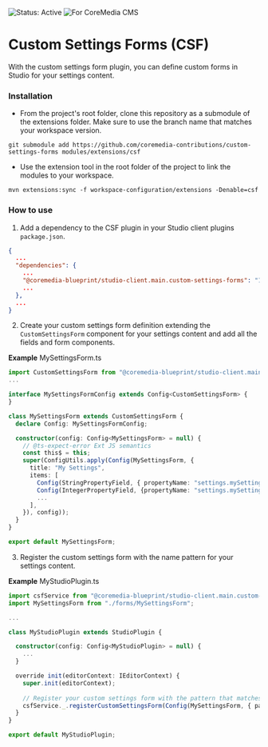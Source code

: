 ![Status: Active](https://documentation.coremedia.com/badges/badge_status_active.png "Status: Active")
![For CoreMedia CMS](https://documentation.coremedia.com/badges/badge_coremedia_cms.png "For CoreMedia CMS")

# Custom Settings Forms (CSF)

With the custom settings form plugin, you can define custom forms in Studio for your settings content.  

### Installation

- From the project's root folder, clone this repository as a submodule of the extensions folder. Make sure to use the branch name that matches your workspace version.
```shell
git submodule add https://github.com/coremedia-contributions/custom-settings-forms modules/extensions/csf
```

- Use the extension tool in the root folder of the project to link the modules to your workspace.
 ```shell
mvn extensions:sync -f workspace-configuration/extensions -Denable=csf
```

### How to use
1. Add a dependency to the CSF plugin in your Studio client plugins `package.json`.
```json
{
  ...
  "dependencies": {
    ...
    "@coremedia-blueprint/studio-client.main.custom-settings-forms": "1.0.0-SNAPSHOT",
    ...
  },
  ...
}
```

2. Create your custom settings form definition extending the `CustomSettingsForm` component for your settings content and add all the fields and form components.

**Example**
MySettingsForm.ts
```typescript
import CustomSettingsForm from "@coremedia-blueprint/studio-client.main.custom-settings-forms/CustomSettingsForm";
...

interface MySettingsFormConfig extends Config<CustomSettingsForm> {
}

class MySettingsForm extends CustomSettingsForm {
  declare Config: MySettingsFormConfig;

  constructor(config: Config<MySettingsForm> = null) {
    // @ts-expect-error Ext JS semantics
    const this$ = this;
    super(ConfigUtils.apply(Config(MySettingsForm, {
      title: "My Settings",
      items: [
        Config(StringPropertyField, { propertyName: "settings.mySettings.settingOne" }),
        Config(IntegerPropertyField, {propertyName: "settings.mySettings.settingTwo"}),
        ...
      ],
    }), config));
  }
}

export default MySettingsForm;

```

3. Register the custom settings form with the name pattern for your settings content.

**Example**
MyStudioPlugin.ts

```typescript
import csfService from "@coremedia-blueprint/studio-client.main.custom-settings-forms/csfService";
import MySettingsForm from "./forms/MySettingsForm";

...

class MyStudioPlugin extends StudioPlugin {

  constructor(config: Config<MyStudioPlugin> = null) {
    ...
  }

  override init(editorContext: IEditorContext) {
    super.init(editorContext);
    
    // Register your custom settings form with the pattern that matches the name of your settings content.
    csfService._.registerCustomSettingsForm(Config(MySettingsForm, { pattern: "My Settings" }));
  }
}

export default MyStudioPlugin;

```
